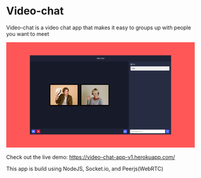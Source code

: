 # Video-chat
Video-chat is a video chat app that makes it easy to groups up with people you want to meet

![IMG](./video-chat.png)

Check out the live demo: https://video-chat-app-v1.herokuapp.com/


This app is build using NodeJS, Socket.io, and Peerjs(WebRTC)


